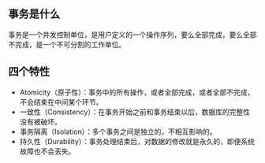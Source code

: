 
## 事务是什么
事务是一个并发控制单位，是用户定义的一个操作序列，要么全部完成，要么全部不完成，是一个不可分割的工作单位。

## 四个特性
+ Atomicity（原子性）：事务中的所有操作，或者全部完成，或者全部不完成，不会结束在中间某个环节。
+ 一致性（Consistency）：在事务开始之前和事务结束以后，数据库的完整性没有被破坏。
+ 事务隔离（Isolation）：多个事务之间是独立的，不相互影响的。
+ 持久性（Durability）：事务处理结束后，对数据的修改就是永久的，即便系统故障也不会丢失。